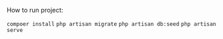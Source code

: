 How to run project:

`compoer install`
`php artisan migrate`
`php artisan db:seed`
`php artisan serve`
